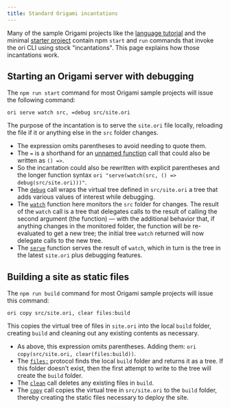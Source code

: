 ```yaml
---
title: Standard Origami incantations
---
```


Many of the sample Origami projects like the [language tutorial](https://github.com/WebOrigami/language-intro) and the minimal [starter project](https://github.com/WebOrigami/origami-start) contain npm `start` and `run` commands that invoke the ori CLI using stock "incantations". This page explains how those incantations work.

## Starting an Origami server with debugging

The `npm run start` command for most Origami sample projects will issue the following command:

```
ori serve watch src, =debug src/site.ori
```

The purpose of the incantation is to serve the `site.ori` file locally, reloading the file if it or anything else in the `src` folder changes.

- The expression omits parentheses to avoid needing to quote them.
- The `=` is a shorthand for an [unnamed function](/language/syntax.html#lambdas-unnamed-functions) call that could also be written as `() =>`.
- So the incantation could also be rewritten with explicit parentheses and the longer function syntax `ori "serve(watch(src, () => debug(src/site.ori)))"`.
- The [`debug`](/builtins/dev/debug.html) call wraps the virtual tree defined in `src/site.ori` a tree that adds various values of interest while debugging.
- The [`watch`](/builtins/dev/watch.html) function here monitors the `src` folder for changes. The result of the `watch` call is a tree that delegates calls to the result of calling the second argument (the function) — with the additional behavior that, if anything changes in the monitored folder, the function will be re-evaluated to get a new tree; the initial tree `watch` returned will now delegate calls to the new tree.
- The [`serve`](/builtins/dev/serve.html) function serves the result of `watch`, which in turn is the tree in the latest `site.ori` plus debugging features.

## Building a site as static files

The `npm run build` command for most Origami sample projects will issue this command:

```
ori copy src/site.ori, clear files:build
```

This copies the virtual tree of files in `site.ori` into the local `build` folder, creating `build` and cleaning out any existing contents as necessary.

- As above, this expression omits parentheses. Adding them: `ori copy(src/site.ori, clear(files:build))`.
- The [`files:`](/builtins/files.html) protocol finds the local `build` folder and returns it as a tree. If this folder doesn't exist, then the first attempt to write to the tree will create the `build` folder.
- The [`clean`](/builtins/tree/clean.html) call deletes any existing files in `build`.
- The [`copy`](/builtins/tree/copy.html) call copies the virtual tree in `src/site.ori` to the `build` folder, thereby creating the static files necessary to deploy the site.
